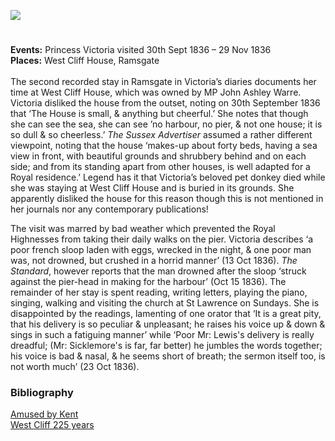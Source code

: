 <a href="https://beta.kent-maps.online"><img src="https://beta.kent-maps.online/juncture/ve-button.png"></a>
<param ve-config title="Queen Victoria and West Cliff House" author="Alyson Hunt" layout="vtl" banner="/images/banners/19c.jpg">

<param ve-entity eid="Q736439" aliases="Ramsgate">

#

**Events:** Princess Victoria visited 30th Sept 1836 – 29 Nov 1836   
**Places:** West Cliff House, Ramsgate   
<br>
The second recorded stay in Ramsgate in Victoria’s diaries documents her time at West Cliff House, which was owned by MP John Ashley Warre. Victoria disliked the house from the outset, noting on 30th September 1836 that ‘The House is small, & anything but cheerful.’ She notes that though she can see the sea, she can see ’no harbour, no pier, & not one house; it is so dull & so cheerless.’ _The Sussex Advertiser_ assumed a rather different viewpoint, noting that the house ‘makes-up about forty beds, having a sea view in front, with beautiful grounds and shrubbery behind and on each side; and from its standing apart from other houses, is well adapted for a Royal residence.’ Legend has it that Victoria’s beloved pet donkey died while she was staying at West Cliff House and is buried in its grounds. She apparently disliked the house for this reason though this is not mentioned in her journals nor any contemporary publications!
<param ve-image url="https://upload.wikimedia.org/wikipedia/commons/f/fc/Footpath_in_Warre_Recreational_Ground_-_geograph.org.uk_-_2359489.jpg" label="Footpath in Warre Recreational Ground" attribution="by David Anstiss, CC BY-SA 2.0, via Wikimedia Commons">

The visit was marred by bad weather which prevented the Royal Highnesses from taking their daily walks on the pier. Victoria describes ‘a poor french sloop laden with eggs, wrecked in the night, & one poor man was, not drowned, but crushed in a horrid manner’ (13 Oct 1836). _The Standard_, however reports that the man drowned after the sloop ‘struck against the pier-head in making for the harbour’ (Oct 15 1836). The remainder of her stay is spent reading, writing letters, playing the piano, singing, walking and visiting the church at St Lawrence on Sundays. She is disappointed by the readings,  lamenting of one orator that ‘It is a great pity, that his delivery is so peculiar & unpleasant; he raises his voice up & down & sings in such a fatiguing manner’ while ‘Poor Mr: Lewis's delivery is really dreadful; (Mr: Sicklemore's is far, far better) he jumbles the words together; his voice is bad & nasal, & he seems short of breath; the sermon itself too, is not worth much’ (23 Oct 1836).
<param ve-image url="https://upload.wikimedia.org/wikipedia/commons/0/0d/The_Marine_sketch_book_by_H._Moses_1826._RMG_PU7929.jpg" label="The Marine sketch book by H. Moses, 1826" attribution="Henry Moses, Public domain, via Wikimedia Commons">

### Bibliography
[Amused by Kent](http://www.bbc.co.uk/kent/content/articles/2009/03/04/queen_victoria_history_feature.shtml)   
[West Cliff 225 years](http://ramsgate-society.org.uk/ramsgatematters/index.php/local-news/local-history/2-west-cliff-225-years)
